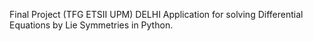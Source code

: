 Final Project (TFG ETSII UPM)
DELHI Application for solving Differential Equations by Lie Symmetries in Python.
